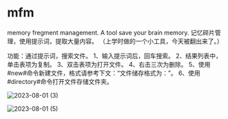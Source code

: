 # mfm
memory fregment management. A tool save your brain memory.
记忆碎片管理，使用提示词，提取大量内容。
（上学时做的一个小工具，今天被翻出来了。）

功能：通过提示词，搜索文件。
	1、输入提示词后，回车搜索。
	2、结果列表中，单击表项为复制。
	3、双击表项为打开文件。
	4、右击三次为删除。
	5、使用#new#命令新建文件，格式请参考下文：“文件储存格式为：”。
	6、使用#directory#命令打开文件存储文件夹。


![2023-08-01 (3)](https://github.com/casdfxx/mfm/assets/123916021/6fc8c69d-1539-496d-b342-3e73498fbe52)

![2023-08-01 (5)](https://github.com/casdfxx/mfm/assets/123916021/3d09575e-5aa1-437e-ac77-13acb355a83f)

